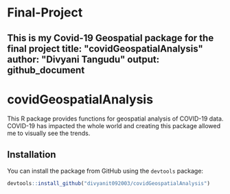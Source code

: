 # Final-Project
This is my Covid-19 Geospatial package for the final project
title: "covidGeospatialAnalysis"
author: "Divyani Tangudu"
output: github_document
---

# covidGeospatialAnalysis

This R package provides functions for geospatial analysis of COVID-19 data. COVID-19 has impacted the whole world and creating this package allowed me to visually see the trends.

## Installation

You can install the package from GitHub using the `devtools` package:

```r
devtools::install_github("divyanit092003/covidGeospatialAnalysis")
